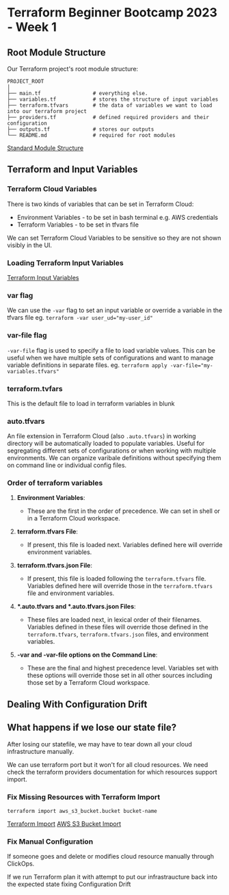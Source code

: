 # Terraform Beginner Bootcamp 2023 - Week 1

## Root Module Structure

Our Terraform project's root module structure:

```
PROJECT_ROOT
│
├── main.tf                 # everything else.
├── variables.tf            # stores the structure of input variables
├── terraform.tfvars        # the data of variables we want to load into our terraform project
├── providers.tf            # defined required providers and their configuration
├── outputs.tf              # stores our outputs
└── README.md               # required for root modules
```

[Standard Module Structure](https://developer.hashicorp.com/terraform/language/modules/develop/structure)


## Terraform and Input Variables
### Terraform Cloud Variables

There is two kinds of variables that can be set in Terraform Cloud:
- Environment Variables - to be set in bash terminal e.g. AWS credentials
- Terraform Variables - to be set in tfvars file

We can set Terraform Cloud Variables to be sensitive so they are not shown visibly in the UI.

### Loading Terraform Input Variables

[Terraform Input Variables](https://developer.hashicorp.com/terraform/language/values/variables)

### var flag
We can use the `-var` flag to set an input variable or override a variable in the tfvars file eg. `terraform -var user_ud="my-user_id"`

### var-file flag

`-var-file` flag is used to specify a file to load variable values. This can be useful when we have multiple sets of configurations and want to manage variable definitions in separate files. eg. `terraform apply -var-file="my-variables.tfvars"`

### terraform.tvfars

This is the default file to load in terraform variables in blunk

### auto.tfvars

An file extension in Terraform Cloud (also `.auto.tfvars`) in working directory will be automatically loaded to populate variables. Useful for segregating different sets of configurations or when working with multiple environments. We can organize varibale definitions without specifying them on command line or individual config files.

### Order of terraform variables

1. **Environment Variables**: 
   - These are the first in the order of precedence. We can set in shell or in a Terraform Cloud workspace.
  
2. **terraform.tfvars File**:
   - If present, this file is loaded next. Variables defined here will override environment variables.
  
3. **terraform.tfvars.json File**:
   - If present, this file is loaded following the `terraform.tfvars` file. Variables defined here will override those in the `terraform.tfvars` file and environment variables.
  
4. **\*.auto.tfvars and \*.auto.tfvars.json Files**:
   - These files are loaded next, in lexical order of their filenames. Variables defined in these files will override those defined in the `terraform.tfvars`, `terraform.tfvars.json` files, and environment variables.
  
5. **-var and -var-file options on the Command Line**:
   - These are the final and highest precedence level. Variables set with these options will override those set in all other sources including those set by a Terraform Cloud workspace.


## Dealing With Configuration Drift

## What happens if we lose our state file?

After losing our statefile, we may have to tear down all your cloud infrastructure manually.

We can use terraform port but it won't for all cloud resources. We need check the terraform providers documentation for which resources support import.

### Fix Missing Resources with Terraform Import

`terraform import aws_s3_bucket.bucket bucket-name`

[Terraform Import](https://developer.hashicorp.com/terraform/cli/import)
[AWS S3 Bucket Import](https://registry.terraform.io/providers/hashicorp/aws/latest/docs/resources/s3_bucket#import)

### Fix Manual Configuration

If someone goes and delete or modifies cloud resource manually through ClickOps. 

If we run Terraform plan it with attempt to put our infrastraucture back into the expected state fixing Configuration Drift